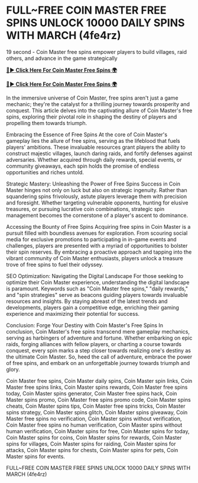 # FULL~FREE COIN MASTER FREE SPINS UNLOCK 10000 DAILY SPINS WITH MARCH (4fe4rz) 

19 second - Coin Master free spins empower players to build villages, raid others, and advance in the game strategically

[**🔴► Click Here For Coin Master Free Spins 🌍**](https://lejooam.github.io/Coin)

[**🔴► Click Here For Coin Master Free Spins 🌍**](https://lejooam.github.io/Coin)
 

In the immersive universe of Coin Master, free spins aren't just a game mechanic; they're the catalyst for a thrilling journey towards prosperity and conquest. This article delves into the captivating allure of Coin Master's free spins, exploring their pivotal role in shaping the destiny of players and propelling them towards triumph.

Embracing the Essence of Free Spins
At the core of Coin Master's gameplay lies the allure of free spins, serving as the lifeblood that fuels players' ambitions. These invaluable resources grant players the ability to construct majestic villages, launch daring raids, and fortify defenses against adversaries. Whether acquired through daily rewards, special events, or community giveaways, each spin holds the promise of endless opportunities and riches untold.

Strategic Mastery: Unleashing the Power of Free Spins
Success in Coin Master hinges not only on luck but also on strategic ingenuity. Rather than squandering spins frivolously, astute players leverage them with precision and foresight. Whether targeting vulnerable opponents, hunting for elusive treasures, or pursuing lucrative coin combinations, strategic spin management becomes the cornerstone of a player's ascent to dominance.

Accessing the Bounty of Free Spins
Acquiring free spins in Coin Master is a pursuit filled with boundless avenues for exploration. From scouring social media for exclusive promotions to participating in in-game events and challenges, players are presented with a myriad of opportunities to bolster their spin reserves. By embracing a proactive approach and tapping into the vibrant community of Coin Master enthusiasts, players unlock a treasure trove of free spins to fuel their odyssey.

SEO Optimization: Navigating the Digital Landscape
For those seeking to optimize their Coin Master experience, understanding the digital landscape is paramount. Keywords such as "Coin Master free spins," "daily rewards," and "spin strategies" serve as beacons guiding players towards invaluable resources and insights. By staying abreast of the latest trends and developments, players gain a competitive edge, enriching their gaming experience and maximizing their potential for success.

Conclusion: Forge Your Destiny with Coin Master's Free Spins
In conclusion, Coin Master's free spins transcend mere gameplay mechanics, serving as harbingers of adventure and fortune. Whether embarking on epic raids, forging alliances with fellow players, or charting a course towards conquest, every spin marks a step closer towards realizing one's destiny as the ultimate Coin Master. So, heed the call of adventure, embrace the power of free spins, and embark on an unforgettable journey towards triumph and glory.

Coin Master free spins, Coin Master daily spins, Coin Master spin links, Coin Master free spins links, Coin Master spins rewards, Coin Master free spins today, Coin Master spins generator, Coin Master free spins hack, Coin Master spins promo, Coin Master free spins promo code, Coin Master spins cheats, Coin Master spins tips, Coin Master free spins tricks, Coin Master spins strategy, Coin Master spins glitch, Coin Master spins giveaway, Coin Master free spins no verification, Coin Master spins without verification, Coin Master free spins no human verification, Coin Master spins without human verification, Coin Master spins for free, Coin Master spins for today, Coin Master spins for coins, Coin Master spins for rewards, Coin Master spins for villages, Coin Master spins for raiding, Coin Master spins for attacks, Coin Master spins for chests, Coin Master spins for pets, Coin Master spins for events.

FULL~FREE COIN MASTER FREE SPINS UNLOCK 10000 DAILY SPINS WITH MARCH (4fe4rz) 


